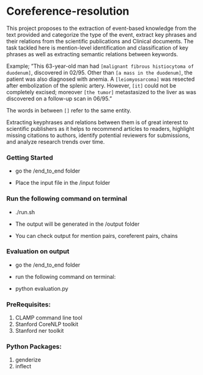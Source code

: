 # Coreference-resolution

This project proposes to the extraction of event-based knowledge from the text provided and categorize the type of the event, extract key phrases and their relations from the scientific publications and Clinical documents. The task tackled here is mention-level identification and classification of
key phrases as well as extracting semantic relations between keywords. 

Example; ”This 63-year-old man had `[malignant fibrous histiocytoma of duodenum]`, discovered in 02/95. Other than `[a mass in the duodenum]`, the patient was also diagnosed with anemia. A `[leiomyosarcoma]` was resected after embolization of the splenic artery. However, `[it]` could not be completely excised; moreover `[the tumor]` metastasized to the liver as was discovered on a follow-up scan in 06/95.”

The words in between `[]` refer to the same entity.

Extracting keyphrases and relations between them is of great interest to scientific publishers as it helps to recommend articles to readers, highlight missing citations to authors, identify potential reviewers for submissions, and analyze research trends over time. 


### Getting Started

- go the /end_to_end folder

- Place the input file in the /input folder

### Run the following command on terminal

- ./run.sh <name of the file you want to run from input folder>

- The output will be generated in the /output folder

- You can check output for mention pairs, coreferent pairs, chains

### Evaluation on output

- go the /end_to_end folder

- run the following command on terminal:

- python evaluation.py <path to the chains file generated by system> <path to the gold mentions chain file>


### PreRequisites:

1. CLAMP command line tool
2. Stanford CoreNLP toolkit
3. Stanford ner toolkit

### Python Packages:
1. genderize
2. inflect
